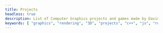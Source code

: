 ```yaml
---
title: Projects
headless: true
description: List of Computer Graphics projects and games made by David Peicho
keywords: [ "graphics", "rendering", "3D", "projects", "c++", "js", "rust" ]
---
```

